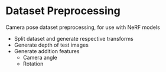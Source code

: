# Dataset Preprocessing
Camera pose dataset preprocessing, for use with NeRF models
 * Split dataset and generate respective transforms
 * Generate depth of test images
 * Generate addition features
   * Camera angle
   * Rotation
